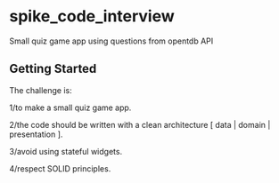 # spike_code_interview

Small quiz game app using questions from opentdb API

## Getting Started

The challenge is:

1/to make a small quiz game app.

2/the code should be written with a clean architecture [ data | domain | presentation ].

3/avoid using stateful widgets.

4/respect SOLID principles.